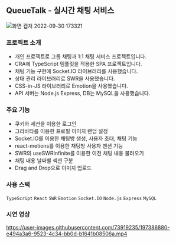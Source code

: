 ## QueueTalk - 실시간 채팅 서비스
![화면 캡처 2022-09-30 173321](https://user-images.githubusercontent.com/73919235/193351203-bb5cbc68-12ff-4ad0-a134-0edb1cc6b558.jpg)

### 프로젝트 소개
- 개인 프로젝트로 그룹 채팅과 1:1 채팅 서비스 프로젝트입니다.
- CRA에 TypeScript 템플릿을 적용한 SPA 프로젝트입니다.
- 채팅 기능 구현에 Socket.IO 라이브러리를 사용했습니다.
- 상태 관리 라이브러리로 SWR을 사용했습니다.
- CSS-in-JS 라이브러리로 Emotion을 사용했습니다.
- API 서버는 Node.js Express, DB는 MySQL을 사용했습니다.

### 주요 기능
- 쿠키와 세션을 이용한 로그인
- 그라바타를 이용한 프로필 이미지 랜덤 설정
- Socket.IO를 이용한 채팅방 생성, 사용자 초대, 채팅 기능
- react-metions를 이용한 채팅방 사용자 멘션 기능
- SWR의 useSWRInfinite를 이용한 이전 채팅 내용 불러오기
- 채팅 내용 날짜별 섹션 구분
- Drag and Drop으로 이미지 업로드

### 사용 스택
`TypeScript` `React` `SWR` `Emotion` `Socket.IO` `Node.js` `Express` `MySQL`

### 시연 영상
https://user-images.githubusercontent.com/73919235/197386880-e494a3a6-9523-4c34-bb0d-b1641b08506a.mp4

